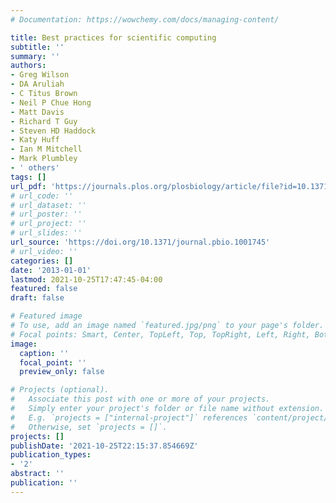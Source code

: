 ```yaml
---
# Documentation: https://wowchemy.com/docs/managing-content/

title: Best practices for scientific computing
subtitle: ''
summary: ''
authors:
- Greg Wilson
- DA Aruliah
- C Titus Brown
- Neil P Chue Hong
- Matt Davis
- Richard T Guy
- Steven HD Haddock
- Katy Huff
- Ian M Mitchell
- Mark Plumbley
- ' others'
tags: []
url_pdf: 'https://journals.plos.org/plosbiology/article/file?id=10.1371/journal.pbio.1001745&type=printable'
# url_code: ''
# url_dataset: ''
# url_poster: ''
# url_project: ''
# url_slides: ''
url_source: 'https://doi.org/10.1371/journal.pbio.1001745'
# url_video: ''
categories: []
date: '2013-01-01'
lastmod: 2021-10-25T17:47:45-04:00
featured: false
draft: false

# Featured image
# To use, add an image named `featured.jpg/png` to your page's folder.
# Focal points: Smart, Center, TopLeft, Top, TopRight, Left, Right, BottomLeft, Bottom, BottomRight.
image:
  caption: ''
  focal_point: ''
  preview_only: false

# Projects (optional).
#   Associate this post with one or more of your projects.
#   Simply enter your project's folder or file name without extension.
#   E.g. `projects = ["internal-project"]` references `content/project/deep-learning/index.md`.
#   Otherwise, set `projects = []`.
projects: []
publishDate: '2021-10-25T22:15:37.854669Z'
publication_types:
- '2'
abstract: ''
publication: ''
---
```

